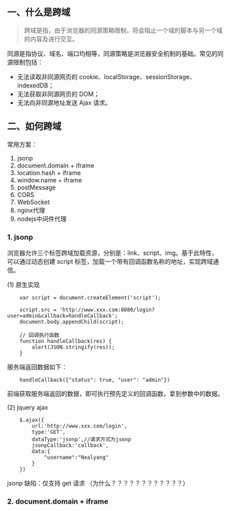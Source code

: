 ## 一、什么是跨域

> 跨域是指，由于浏览器的同源策略限制，将会阻止一个域的脚本与另一个域的内容及进行交互。      

同源是指协议、域名、端口均相等，同源策略是浏览器安全机制的基础。常见的同源限制包括：

* 无法读取非同源网页的 cookie、localStorage、sessionStorage、indexedDB；
* 无法获取非同源网页的 DOM；
* 无法向非同源地址发送 Ajax 请求。

## 二、如何跨域

常用方案：

1. jsonp
2. document.domain + iframe
3. location.hash + iframe
4. window.name + iframe
5. postMessage
6. CORS
7. WebSocket
8. nginx代理
9. nodejs中间件代理

### 1. jsonp

浏览器允许三个标签跨域加载资源，分别是：link、script、img。基于此特性，可以通过动态创建 script 标签，加载一个带有回调函数名称的地址，实现跨域通信。

(1) 原生实现

        var script = document.createElement('script');

        script.src = 'http://www.xxx.com:8080/login?user=admin&callback=handleCallback';
        document.body.appendChild(script);

        // 回调执行函数
        function handleCallback(res) {
            alert(JSON.stringify(res));
        }

服务端返回数据如下：

        handleCallback({"status": true, "user": "admin"})

前端获取服务端返回的数据，即可执行预先定义的回调函数，拿到参数中的数据。

(2) jquery ajax     

        $.ajax({
            url:'http://www.xxx.com/login',
            type:'GET',
            dataType:'jsonp',//请求方式为jsonp
            jsonpCallback:'callback',
            data:{
                "username":"Nealyang"
            }
        })

jsonp 缺陷：仅支持 get 请求 （为什么？？？？？？？？？？？？）

### 2. document.domain + iframe
